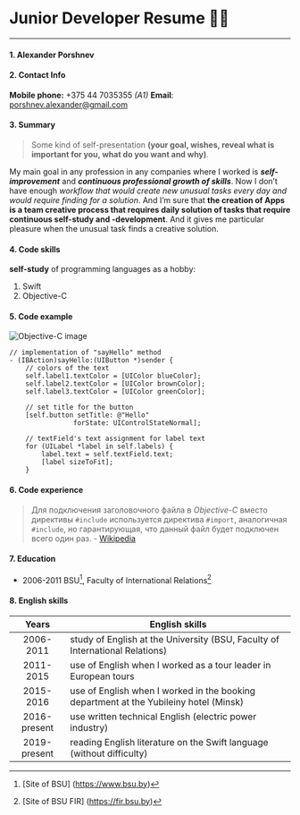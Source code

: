 # Junior Developer Resume 👨‍💻
---

#### 1. Alexander Porshnev

#### 2. Contact Info
**Mobile phone:** +375 44 7035355 *(A1)*
**Email**: <porshnev.alexander@gmail.com>

#### 3. Summary 
> Some kind of self-presentation **(your goal, wishes, reveal what is important for you, what do you want and why)**. 

My main goal in any profession in any companies where I worked is ***self-improvement*** and ***continuous professional growth of skills***. Now I don’t have enough *workflow that would create new unusual tasks every day and would require finding for a solution*. And I’m sure that **the creation of Apps is a team creative process that requires daily solution of tasks that require continuous self-study and -development**. And it gives me particular pleasure when the unusual task finds a creative solution.

#### 4. Code skills
**self-study** of programming languages as a hobby:
1. Swift
2. Objective-C

#### 5. Code example
![Objective-C image](https://hackr.io/tutorials/objective-c/logo-objective-c.svg?ver=1557508684)

    // implementation of "sayHello" method
    - (IBAction)sayHello:(UIButton *)sender {
        // colors of the text
        self.label1.textColor = [UIColor blueColor];
        self.label2.textColor = [UIColor brownColor];
        self.label3.textColor = [UIColor greenColor];
        
        // set title for the button
        [self.button setTitle: @"Hello"
                    forState: UIControlStateNormal];
    
        // textField's text assignment for label text
        for (UILabel *label in self.labels) {
            label.text = self.textField.text;
            [label sizeToFit];
        }

#### 6. Code experience
> Для подключения заголовочного файла в *Objective-C* вместо директивы `#include` используется директива `#import`, аналогичная `#include`, но гарантирующая, что данный файл будет подключен всего один раз. - [Wikipedia](https://ru.wikipedia.org/wiki/Objective-C "Go to Wiki")

#### 7. Education
* 2006-2011 BSU[^1], Faculty of International Relations[^2]
[^1]: [Site of BSU] (https://www.bsu.by)
[^2]: [Site of BSU FIR] (https://fir.bsu.by)

#### 8. English skills
|Years|English skills|
|:---:|---|
| 2006-2011 | study of English at the University (BSU, Faculty of International Relations) |
| 2011-2015 | use of English when I worked as a tour leader in European tours |
| 2015-2016 | use of English when I worked in the booking department at the Yubileiny hotel (Minsk) |
| 2016-present | use written technical English (electric power industry) |
| 2019-present | reading English literature on the Swift language (without difficulty)|